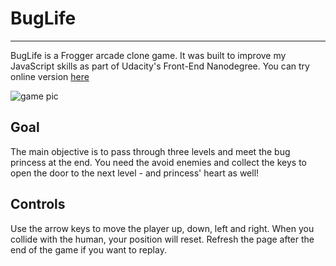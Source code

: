 # BugLife
------------------------------------------
BugLife is a Frogger arcade clone game. It was built to improve my JavaScript skills as part of Udacity's Front-End Nanodegree.
You can try online version [here](NataliaTepluhina.github.io/Nanodegree/frontend-nanodegree-P3/index.html)  

![game pic](http://i.imgur.com/IKYvYdC.png)

## Goal  
The main objective is to pass through three levels and meet the bug princess at the end. You need the avoid enemies and collect the keys to open the door to the next level - and princess' heart as well!

## Controls
Use the arrow keys to move the player up, down, left and right. When you collide with the human, your position will reset. Refresh the page after the end of the game if you want to replay.
